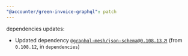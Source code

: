 ```yaml
---
"@accounter/green-invoice-graphql": patch
---
```

dependencies updates:
  - Updated dependency [`@graphql-mesh/json-schema@0.108.13` ↗︎](https://www.npmjs.com/package/@graphql-mesh/json-schema/v/0.108.13) (from `0.108.12`, in `dependencies`)
